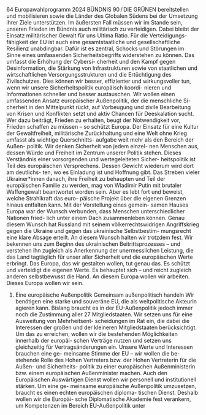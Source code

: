 64
Europawahlprogramm 2024
BÜNDNIS 90 / DIE GRÜNEN 
bereitstellen und mobilisieren sowie die Länder 
des Globalen Südens bei der Umsetzung ihrer Ziele 
unterstützen.
Im äußersten Fall müssen wir im Stande sein, 
unseren Frieden im Bündnis auch militärisch zu 
verteidigen. Dabei bleibt der Einsatz militärischer 
Gewalt für uns Ultima Ratio. Für die Verteidigungs-
fähigkeit der EU ist auch eine gesamtstaatliche 
und gesellschaftliche Resilienz unabdingbar. Dafür 
ist es zentral, Schocks und Störungen im Sinne 
eines umfassenden Sicherheitsbegriffs widerstehen 
zu können. Das umfasst die Erhöhung der Cybersi-
cherheit und den Kampf gegen Desinformation, die 
Stärkung von Infrastrukturen sowie von staatlichen 
und wirtschaftlichen Versorgungsstrukturen und 
die Ertüchtigung des Zivilschutzes. Dies können 
wir besser, effizienter und wirkungsvoller tun, wenn 
wir unsere Sicherheitspolitik europäisch koordi-
nieren und Informationen schneller und besser 
austauschen. Wir wollen einen umfassenden Ansatz 
europäischer Außenpolitik, der die menschliche Si-
cherheit in den Mittelpunkt rückt, auf Vorbeugung 
und zivile Bearbeitung von Krisen und Konflikten 
setzt und aktiv Chancen für Deeskalation sucht. 
Wer dazu beiträgt, Frieden zu erhalten, beugt der 
Notwendigkeit vor, Frieden schaffen zu müssen – 
so schützt Europa. Der Einsatz für eine Kultur der 
Gewaltfreiheit, militärische Zurückhaltung und eine 
Welt ohne Krieg umfasst als wichtige Querschnitts-
aufgabe weit mehr als den Bereich der Außen-
politik. Wir denken Sicherheit von jedem einzel-
nen Menschen aus, dessen Würde und Freiheit im 
Zentrum unserer Politik stehen. Dieses Verständnis 
einer vorsorgenden und wertegeleiteten Sicher-
heitspolitik ist Teil des europäischen Versprechens.
Dessen Gewicht wiederum wird dort am deutlichs-
ten, wo es Einladung ist und Hoffnung gibt. Das 
Streben vieler Ukrainer*innen danach, ihre Freiheit 
zu behaupten und Teil der europäischen Familie 
zu werden, mag von Wladimir Putin mit brutaler 
Waffengewalt beantwortet worden sein. Aber es 
lebt fort und beweist, welche Strahlkraft das euro-
päische Projekt über die eigenen Grenzen hinaus 
entfalten kann. Mit der Vorstellung eines gemein-
samen Hauses Europa war der Wunsch verbunden, 
dass Menschen unterschiedlicher Nationen fried-
lich unter einem Dach zusammenleben können. 
Genau diesem Wunsch hat Russland mit seinem 
völkerrechtswidrigen Angriffskrieg gegen die 
Ukraine und gegen das ukrainische Selbstbestim-
mungsrecht eine klare Absage erteilt. An diesem 
Wunsch halten wir trotzdem fest. Wir bekennen uns 
zum Beginn des ukrainischen Beitrittsprozesses – 
und verstehen ihn zugleich als Anerkennung der 
unermesslichen Leistung, die das Land tagtäglich 
für unser aller Sicherheit und die europäischen 
Werte erbringt.
Das Europa, das wir gestalten wollen, tut genau 
das. Es schützt und verteidigt die eigenen Werte. 
Es behauptet sich – und reicht zugleich anderen 
selbstbewusst die Hand. An diesem Europa wollen 
wir arbeiten. Dieses Europa wollen wir sein.
1. Eine europäische 
Außenpolitik
Gemeinsam außenpolitisch handeln
Wir benötigen eine starke und souveräne EU, die 
als weltpolitische Akteurin agieren kann. Bislang 
braucht es in der EU-Außenpolitik jedoch immer 
noch die Zustimmung aller 27 Mitgliedstaaten. Wir 
setzen uns für eine Ausweitung von Mehrheitsent-
scheidungen im Rat ein, die dabei die Interessen 
der großen und der kleineren Mitgliedstaaten 
berücksichtigt. Um das zu erreichen, wollen wir die 
bestehenden Möglichkeiten innerhalb der europäi-
schen Verträge nutzen und setzen uns gleichzeitig 
für Vertragsänderungen ein.
Unsere Werte und Interessen brauchen eine ge-
meinsame Stimme der EU – wir wollen die be-
stehende Rolle des Hohen Vertreters bzw. der 
Hohen Vertreterin für die Außen- und Sicherheits-
politik zu einer europäischen Außenministerin bzw. 
einem europäischen Außenminister machen. Auch 
den Europäischen Auswärtigen Dienst wollen wir 
personell und institutionell stärken. Um eine ge-
meinsame europäische Außenpolitik umzusetzen, 
braucht es einen echten europäischen diploma-
tischen Dienst. Deshalb wollen wir die Europäi-
sche Diplomatische Akademie fest verankern, um 
Kompetenzen im Bereich EU-Außenpolitik unter 
